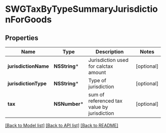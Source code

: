 # SWGTaxByTypeSummaryJurisdictionForGoods

## Properties
Name | Type | Description | Notes
------------ | ------------- | ------------- | -------------
**jurisdictionName** | **NSString*** | Jurisdiction used for calctax amount | [optional] 
**jurisdictionType** | **NSString*** | Type of jurisdiction | [optional] 
**tax** | **NSNumber*** | sum of referenced tax value by jurisdiction | [optional] 

[[Back to Model list]](../README.md#documentation-for-models) [[Back to API list]](../README.md#documentation-for-api-endpoints) [[Back to README]](../README.md)


